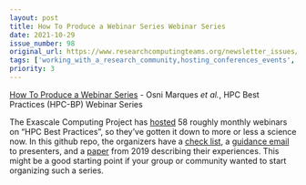 ```yaml
---
layout: post
title: How To Produce a Webinar Series Webinar Series
date: 2021-10-29
issue_number: 98
original_url: https://www.researchcomputingteams.org/newsletter_issues/0098
tags: ['working_with_a_research_community,hosting_conferences_events', 'working_with_a_research_community,other']
priority: 3
---
```


<!-- markdownlint-disable MD033 -->
<!-- markdownlint-disable MD041 -->
<!-- markdownlint-disable MD049 -->

[How To Produce a Webinar Series](https://github.com/betterscientificsoftware/Webinar-Process) - Osni Marques *et al.*, HPC Best Practices (HPC-BP) Webinar Series

The Exascale Computing Project has [hosted](https://ideas-productivity.org/events/hpc-best-practices-webinars/) 58 roughly monthly webinars on “HPC Best Practices”, so they’ve gotten it down to more or less a science now.  In this github repo, the organizers have a [check list](https://github.com/betterscientificsoftware/Webinar-Process/blob/master/checklist.md), a [guidance email](https://github.com/betterscientificsoftware/Webinar-Process/blob/master/guidance.md) to presenters, and a [paper](https://github.com/betterscientificsoftware/Webinar-Process/blob/master/2019_JOCSE.pdf) from 2019 describing their experiences.  This might be a good starting point if your group or community wanted to start organizing such a series.
